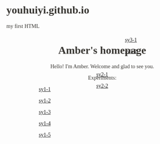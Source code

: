 # youhuiyi.github.io
my first HTML
<html>
<style>
    body{font-family:"MV Boli";background-image:url(paper.jpg);color:#393733}
    div.one{position: relative;right:4cm}
    div.two{position: relative;bottom:5cm}
    div.three{position: relative;left:2cm;bottom:9cm}
</style>
<body>
<h1 align="center">Amber's homepage</h1>
<p align="center">Hello! I'm Amber. Welcome and glad to see you.</p>
<p align="center">Experiments:</p>
<div class="one">
    <p align="center"><a href="sy1-1.html">sy1-1</a></p>
    <p align="center"><a href="sy1-2.html">sy1-2</a></p>
    <p align="center"><a href="sy1-3.html">sy1-3</a></p>
    <p align="center"><a href="sy1-4.html">sy1-4</a></p>
    <p align="center"><a href="sy1-5.html">sy1-5</a></p>
</div>
<div class="two">
    <p align="center"><a href="sy2-1.html">sy2-1</a></p>
    <p align="center"><a href="sy2-2.html">sy2-2</a></p>
</div>
<div class="three">
    <p align="center"><a href="sy3-1.html">sy3-1</a></p>
    <p align="center"><a href="sy3-2.html">sy3-2</a></p>
</div>
</body>
</html>
